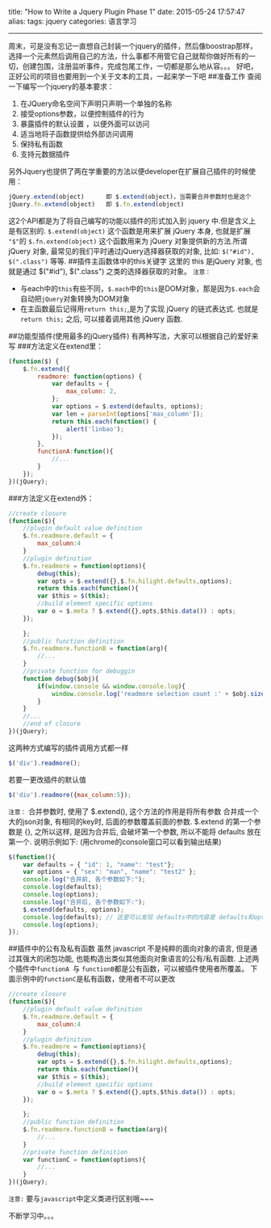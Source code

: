 title: "How to Write a Jquery Plugin Phase 1"
date: 2015-05-24 17:57:47
alias: 
tags: jquery
categories: 语言学习

---
周末，可是没有忘记一直想自己封装一个jquery的插件，然后像boostrap那样，选择一个元素然后调用自己的方法，什么事都不用管它自己就帮你做好所有的一切，创建包围，注册监听事件，完成包尾工作，一切都是那么地从容。。。
好吧，正好公司的项目也要用到一个关于文本的工具，一起来学一下吧
##准备工作
查阅一下编写一个jquery的基本要求：
1. 在JQuery命名空间下声明只声明一个单独的名称
2. 接受options参数，以便控制插件的行为
3. 暴露插件的默认设置 ，以便外面可以访问
4. 适当地将子函数提供给外部访问调用
5. 保持私有函数
6. 支持元数据插件

另外Jquery也提供了两在学重要的方法以便developer在扩展自己插件的时候使用：
``` javascript
jQuery.extend(object)      即 $.extend(object)，当需要合并参数时也是这个
jQuery.fn.extend(object)   即 $.fn.extend(object)
```
这2个API都是为了将自己编写的功能以插件的形式加入到 jquery 中.但是含义上是有区别的.
`$.extend(object)` 这个函数是用来扩展 jQuery 本身, 也就是扩展 `"$"`的
`$.fn.extend(object)` 这个函数用来为 jQuery 对象提供新的方法.所谓 jQuery 对象, 最常见的我们平时通过jQuery选择器获取的对象, 比如: `$("#id"), $(".class")` 等等.
##插件主函数体中的this关键字
这里的 this 是jQuery 对象, 也就是通过 $("#id"), $(".class") 之类的选择器获取的对象。
`注意：`
  - 与each中的`this`有些不同，`$.each`中的`this`是DOM对象，那是因为`$.each`会自动把`jQuery`对象转换为DOM对象
  - 在主函数最后记得用`return this;`,是为了实现 jQuery 的链式表达式. 也就是 `return this;` 之后, 可以接着调用其他 jQuery 函数.

##功能型插件(使用最多的jQuery插件)
有两种写法，大家可以根据自己的爱好来写
###方法定义在extend里：
```javascript
(function($) {  
    $.fn.extend({  
        readmore: function(options) {  
            var defaults = {  
                max_column: 2,  
            };  
            var options = $.extend(defaults, options);  
            var len = parseInt(options['max_column']);  
            return this.each(function() {  
                alert('linbao');  
            });  
        },
        functionA:function(){
        	//...
    	}  
    });  
})(jQuery);  
```
###方法定义在extend外：
```javascript
//create closure  
(function($){  
	//plugin default value definition
	$.fn.readmore.default = {
		max_column:4
	}
    //plugin definition  
    $.fn.readmore = function(options){  
        debug(this);  
        var opts = $.extend({},$.fn.hilight.defaults,options);  
    	return this.each(function(){  
        var $this = $(this);  
        //build element specific options  
        var o = $.meta ? $.extend({},opts,$this.data()) : opts;          
    }); 
    
    }; 
    //public function definition 
    $.fn.readmore.functionB = function(arg){
    	//...
    }
    //private function for debuggin  
    function debug($obj){  
        if(window.console && window.console.log){  
            window.console.log('readmore selection count :' + $obj.size());  
        }  
    }  
    //...  
    //end of closure  
})(jQuery);  
```
这两种方式编写的插件调用方式都一样
```javascript
$('div').readmore();
```
若要一更改插件的默认值
```javascript
$('div').readmore({max_column:5});
```
`注意：`
合并参数时, 使用了 $.extend(), 这个方法的作用是将所有参数 合并成一个大的json对象, 有相同的key时, 后面的参数覆盖前面的参数.
$.extend 的第一个参数是 {}, 之所以这样, 是因为合并后, 会破坏第一个参数, 所以不能将 defaults 放在第一个.
说明示例如下: (用chrome的console窗口可以看到输出结果)
```javascript
$(function(){
	var defaults = { "id": 1, "name": "test"};
    var options = { "sex": "man", "name": "test2" };
    console.log("合并前, 各个参数如下:");
    console.log(defaults);
    console.log(options);
    console.log("合并后, 各个参数如下:");
    $.extend(defaults, options);
    console.log(defaults); // 这里可以发现 defaults中的内容是 defaults和options合并后的结果
    console.log(options);
});
```
##插件中的公有及私有函数
虽然 javascript 不是纯粹的面向对象的语言, 但是通过其强大的闭包功能, 也能构造出类似其他面向对象语言的公有/私有函数.
上述两个插件中`functionA `与 `functionB`都是公有函数，可以被插件使用者所覆盖。
下面示例中的`functionC`是私有函数，使用者不可以更改
```javascript
//create closure  
(function($){  
	//plugin default value definition
	$.fn.readmore.default = {
		max_column:4
	}
    //plugin definition  
    $.fn.readmore = function(options){  
        debug(this);  
        var opts = $.extend({},$.fn.hilight.defaults,options);  
    	return this.each(function(){  
        var $this = $(this);  
        //build element specific options  
        var o = $.meta ? $.extend({},opts,$this.data()) : opts;          
    }); 
    
    }; 
    //public function definition 
    $.fn.readmore.functionB = function(arg){
    	//...
    }
    //private function definition
    var functionC = function(options){
    	//...
    }  
})(jQuery);  
```

`注意:`
要与`javascript`中定义类进行区别哦~~~

不断学习中。。。